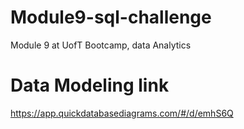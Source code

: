 # Module9-sql-challenge
Module 9 at UofT Bootcamp, data Analytics

# Data Modeling link
https://app.quickdatabasediagrams.com/#/d/emhS6Q 